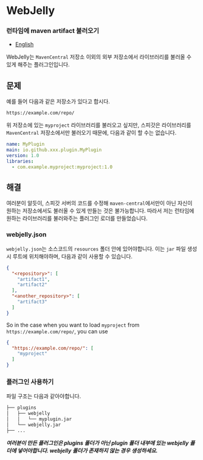 # WebJelly
### 런타임에 maven artifact 불러오기

- [English](README.md)

WebJelly는 `MavenCentral` 저장소 이외의 외부 저장소에서 라이브러리를 불러올 수 있게 해주는 플러그인입니다.

## 문제
예를 들어 다음과 같은 저장소가 있다고 합시다.
```text
https://example.com/repo/
```
위 저장소에 있는 `myproject` 라이브러리를 불러오고 싶지만, 스피갓은 라이브러리를 `MavenCentral` 저장소에서만 불러오기 때문에, 다음과 같이 할 수는 없습니다.
```yaml
name: MyPlugin
main: io.github.xxx.plugin.MyPlugin
version: 1.0
libraries:
  - com.example.myproject:myproject:1.0
```

## 해결
여러분이 알듯이, 스피갓 서버의 코드를 수정해 `maven-central`에서만이 아닌 자신이 원하는 저장소에서도 불러올 수 있게 만들는 것은 불가능합니다. 따라서 저는 런타임에 원하는 라이브러리를 불러와주는 플러그인 로더를 만들었습니다.
### webjelly.json
`webjelly.json`는 소스코드의 `resources` 폴더 안에 있어야합니다. 이는 `jar` 파일 생성시 루트에 위치해야하며, 다음과 같이 사용할 수 있습니다.
```json
{
  "<repository>": [
    "artifact1",
    "artifact2"
  ],
  "<another_repository>": [
    "artifact3"
  ]
}
```

So in the case when you want to load `myproject` from `https://example.com/repo/`, you can use
```json
{
  "https://example.com/repo/": [
    "myproject"
  ]
}
```

### 플러그인 사용하기
파일 구조는 다음과 같아야합니다.
```bash
├── plugins
│   ├── webjelly
│   │   └── myplugin.jar
│   └── webjelly.jar
├── ...
```
***여러분이 만든 플러그인은 plugins 폴더가 아닌 plugin 폴더 내부에 있는 webjelly 폴더에 넣어야합니다. webjelly 폴더가 존재하지 않는 경우 생성하세요.***